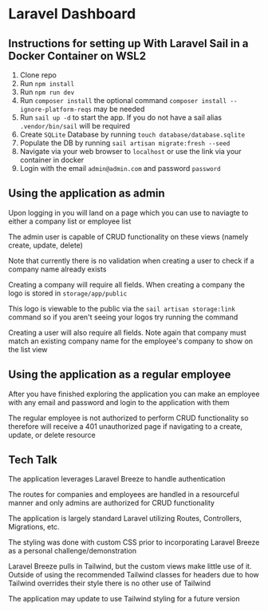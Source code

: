 # Laravel Dashboard

## Instructions for setting up With Laravel Sail in a Docker Container on WSL2

1. Clone repo
2. Run `npm install`
3. Run `npm run dev`
4. Run `composer install` the optional command `composer install --ignore-platform-reqs` may be needed
5. Run `sail up -d` to start the app. If you do not have a sail alias `.vendor/bin/sail` will be required
6. Create `SQLite` Database by running `touch database/database.sqlite`
7. Populate the DB by running `sail artisan migrate:fresh --seed`
8. Navigate via your web browser to `localhost` or use the link via your container in docker
9. Login with the email `admin@admin.com` and password `password`

## Using the application as admin

Upon logging in you will land on a page which you can use to naviagte to either a company list or employee list

The admin user is capable of CRUD functionality on these views (namely create, update, delete)

Note that currently there is no validation when creating a user to check if a company name already exists

Creating a company will require all fields. When creating a company the logo is stored in `storage/app/public`

This logo is viewable to the public via the `sail artisan storage:link` command so if you aren't seeing your logos try running the command

Creating a user will also require all fields. Note again that company must match an existing company name for the employee's company to show on the list view

## Using the application as a regular employee

After you have finished exploring the application you can make an employee with any email and password and login to the application with them

The regular employee is not authorized to perform CRUD functionality so therefore will receive a 401 unauthorized page if navigating to a create, update, or delete resource

## Tech Talk

The application leverages Laravel Breeze to handle authentication

The routes for companies and employees are handled in a resourceful manner and only admins are authorized for CRUD functionality

The application is largely standard Laravel utilizing Routes, Controllers, Migrations, etc.

The styling was done with custom CSS prior to incorporating Laravel Breeze as a personal challenge/demonstration

Laravel Breeze pulls in Tailwind, but the custom views make little use of it. Outside of using the recommended Tailwind classes for headers due to how Tailwind overrides their style there is no other use of Tailwind

The application may update to use Tailwind styling for a future version

